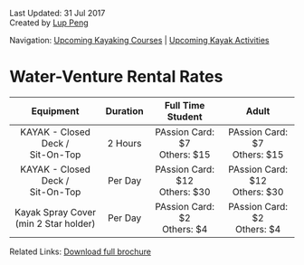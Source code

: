Last Updated: 31 Jul 2017<br />
Created by [Lup Peng](https://sg.linkedin.com/in/lup-peng-loke)

Navigation: [Upcoming Kayaking Courses](index) | [Upcoming Kayak Activities](activity)

# Water-Venture Rental Rates

Equipment|Duration|Full Time Student|Adult
:---:|:---:|:------:|:------:
KAYAK - Closed Deck /<br /> Sit-On-Top|2 Hours|PAssion Card: $7<br />Others: $15|PAssion Card: $7<br />Others: $15
KAYAK - Closed Deck /<br /> Sit-On-Top|Per Day|PAssion Card: $12<br />Others: $30|PAssion Card: $12<br />Others: $30
Kayak Spray Cover <br />(min 2 Star holder) |Per Day|PAssion Card: $2<br />Others: $4|PAssion Card: $2<br />Others: $4

Related Links:
[Download full brochure](https://www.pa.gov.sg/~/media/PA-Corp/Our_Programmes/WV/WaterVenture_Brochure.ashx)